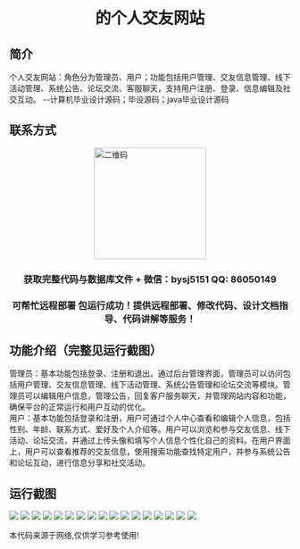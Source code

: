 <p><h1 align="center">的个人交友网站</h1></p>

## 简介
个人交友网站：角色分为管理员、用户；功能包括用户管理、交友信息管理、线下活动管理、系统公告、论坛交流、客服聊天，支持用户注册、登录、信息编辑及社交互动。    --计算机毕业设计源码；毕设源码；java毕业设计源码


## 联系方式
<img src="https://bs-1329754181.cos.ap-shanghai.myqcloud.com/wx.jpg" alt="二维码" style="display: block; margin: 0 auto;" width="200px">
<p><h3 align="center">获取完整代码与数据库文件 + 微信：bysj5151 QQ: 86050149</h3></p>
<p><h3 align="center">可帮忙远程部署 包运行成功！提供远程部署、修改代码、设计文档指导、代码讲解等服务！</h3></p>

## 功能介绍（完整见运行截图）
管理员：基本功能包括登录、注册和退出。通过后台管理界面，管理员可以访问包括用户管理、交友信息管理、线下活动管理、系统公告管理和论坛交流等模块。管理员可以编辑用户信息，管理公告，回复客户服务聊天，并管理网站内容和功能，确保平台的正常运行和用户互动的优化。  
用户：基本功能包括登录和注册，用户可通过个人中心查看和编辑个人信息，包括性别、年龄、联系方式、爱好及个人介绍等。用户可以浏览和参与交友信息、线下活动、论坛交流，并通过上传头像和填写个人信息个性化自己的资料。在用户界面上，用户可以查看推荐的交友信息，使用搜索功能查找特定用户，并参与系统公告和论坛互动，进行信息分享和社交活动。


## 运行截图
![](https://bs-1329754181.cos.ap-shanghai.myqcloud.com/ssm/PersonalDatingWebsite/img/001.jpg)
![](https://bs-1329754181.cos.ap-shanghai.myqcloud.com/ssm/PersonalDatingWebsite/img/002.jpg)
![](https://bs-1329754181.cos.ap-shanghai.myqcloud.com/ssm/PersonalDatingWebsite/img/003.jpg)
![](https://bs-1329754181.cos.ap-shanghai.myqcloud.com/ssm/PersonalDatingWebsite/img/004.jpg)
![](https://bs-1329754181.cos.ap-shanghai.myqcloud.com/ssm/PersonalDatingWebsite/img/005.jpg)
![](https://bs-1329754181.cos.ap-shanghai.myqcloud.com/ssm/PersonalDatingWebsite/img/006.jpg)
![](https://bs-1329754181.cos.ap-shanghai.myqcloud.com/ssm/PersonalDatingWebsite/img/007.jpg)
![](https://bs-1329754181.cos.ap-shanghai.myqcloud.com/ssm/PersonalDatingWebsite/img/008.jpg)
![](https://bs-1329754181.cos.ap-shanghai.myqcloud.com/ssm/PersonalDatingWebsite/img/009.jpg)
![](https://bs-1329754181.cos.ap-shanghai.myqcloud.com/ssm/PersonalDatingWebsite/img/010.jpg)
![](https://bs-1329754181.cos.ap-shanghai.myqcloud.com/ssm/PersonalDatingWebsite/img/011.jpg)
![](https://bs-1329754181.cos.ap-shanghai.myqcloud.com/ssm/PersonalDatingWebsite/img/012.jpg)
![](https://bs-1329754181.cos.ap-shanghai.myqcloud.com/ssm/PersonalDatingWebsite/img/013.jpg)
![](https://bs-1329754181.cos.ap-shanghai.myqcloud.com/ssm/PersonalDatingWebsite/img/014.jpg)
![](https://bs-1329754181.cos.ap-shanghai.myqcloud.com/ssm/PersonalDatingWebsite/img/015.jpg)
![](https://bs-1329754181.cos.ap-shanghai.myqcloud.com/ssm/PersonalDatingWebsite/img/016.jpg)
![](https://bs-1329754181.cos.ap-shanghai.myqcloud.com/ssm/PersonalDatingWebsite/img/017.jpg)

<p>本代码来源于网络,仅供学习参考使用!</p>
